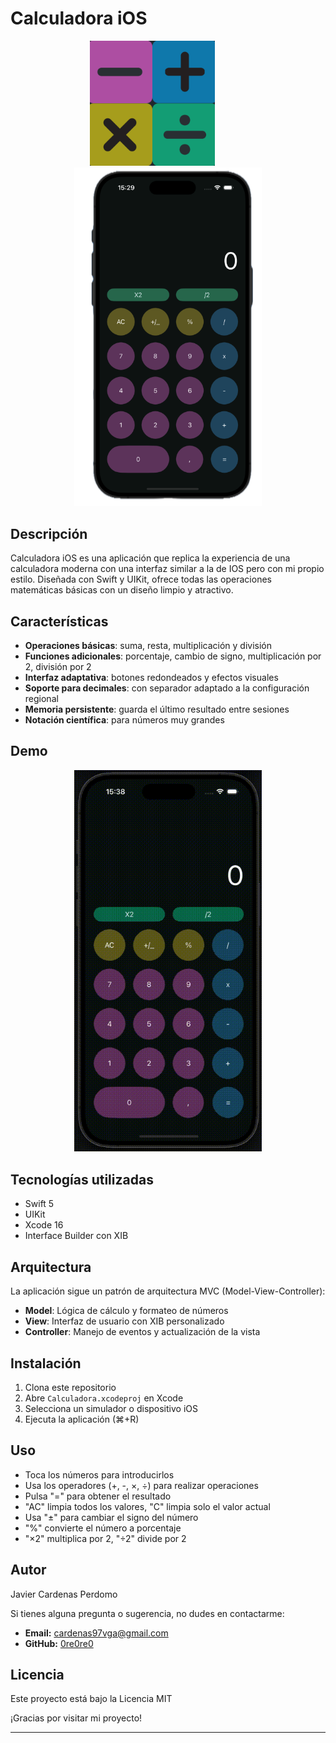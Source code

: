 # Calculadora iOS

<p align="center">
  <img src="Calculadora/Screenshots/icon.png" width="200" alt="Icono de la App" style="margin-right: 50px;">
  <img src="Calculadora/Screenshots/image.png" width="300" alt="Captura del iPhone">
</p>

##  Descripción

Calculadora iOS es una aplicación que replica la experiencia de una calculadora moderna con una interfaz similar a la de IOS pero con mi propio estilo. Diseñada con Swift y UIKit, ofrece todas las operaciones matemáticas básicas con un diseño limpio y atractivo.

##  Características

- **Operaciones básicas**: suma, resta, multiplicación y división
- **Funciones adicionales**: porcentaje, cambio de signo, multiplicación por 2, división por 2
- **Interfaz adaptativa**: botones redondeados y efectos visuales
- **Soporte para decimales**: con separador adaptado a la configuración regional
- **Memoria persistente**: guarda el último resultado entre sesiones
- **Notación científica**: para números muy grandes

##  Demo

<p align="center">
  <img src="Calculadora/Screenshots/demo.gif" width="300" alt="Demo de la calculadora">
</p>

##  Tecnologías utilizadas

- Swift 5
- UIKit
- Xcode 16
- Interface Builder con XIB

##  Arquitectura

La aplicación sigue un patrón de arquitectura MVC (Model-View-Controller):

- **Model**: Lógica de cálculo y formateo de números
- **View**: Interfaz de usuario con XIB personalizado
- **Controller**: Manejo de eventos y actualización de la vista

##  Instalación

1. Clona este repositorio
2. Abre `Calculadora.xcodeproj` en Xcode
3. Selecciona un simulador o dispositivo iOS
4. Ejecuta la aplicación (⌘+R)

##  Uso

- Toca los números para introducirlos
- Usa los operadores (+, -, ×, ÷) para realizar operaciones
- Pulsa "=" para obtener el resultado
- "AC" limpia todos los valores, "C" limpia solo el valor actual
- Usa "±" para cambiar el signo del número
- "%" convierte el número a porcentaje
- "×2" multiplica por 2, "÷2" divide por 2

##  Autor

Javier Cardenas Perdomo

Si tienes alguna pregunta o sugerencia, no dudes en contactarme:

- **Email:** cardenas97vga@gmail.com
- **GitHub:** [0re0re0](https://github.com/0re0re0)

##  Licencia

Este proyecto está bajo la Licencia MIT


¡Gracias por visitar mi proyecto!

---
